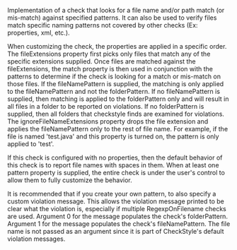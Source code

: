 Implementation of a check that looks for a file name and/or path match
(or mis-match) against specified patterns. It can also be used to verify
files match specific naming patterns not covered by other checks (Ex:
properties, xml, etc.).

When customizing the check, the properties are applied in a specific
order. The fileExtensions property first picks only files that match any
of the specific extensions supplied. Once files are matched against the
fileExtensions, the match property is then used in conjunction with the
patterns to determine if the check is looking for a match or mis-match
on those files. If the fileNamePattern is supplied, the matching is only
applied to the fileNamePattern and not the folderPattern. If no
fileNamePattern is supplied, then matching is applied to the
folderPattern only and will result in all files in a folder to be
reported on violations. If no folderPattern is supplied, then all
folders that checkstyle finds are examined for violations. The
ignoreFileNameExtensions property drops the file extension and applies
the fileNamePattern only to the rest of file name. For example, if the
file is named \'test.java\' and this property is turned on, the pattern
is only applied to \'test\'.

If this check is configured with no properties, then the default
behavior of this check is to report file names with spaces in them. When
at least one pattern property is supplied, the entire check is under the
user\'s control to allow them to fully customize the behavior.

It is recommended that if you create your own pattern, to also specify a
custom violation message. This allows the violation message printed to
be clear what the violation is, especially if multiple RegexpOnFilename
checks are used. Argument 0 for the message populates the check\'s
folderPattern. Argument 1 for the message populates the check\'s
fileNamePattern. The file name is not passed as an argument since it is
part of CheckStyle\'s default violation messages.